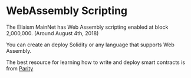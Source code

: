 <!-- TITLE: WebAssembly -->
<!-- SUBTITLE: Create smart contracts in any WASM language -->

# WebAssembly Scripting

The Ellaism MainNet has Web Assembly scripting enabled at block 2,000,000.  (Around August 4th, 2018)

You can create an deploy Solidity or any language that supports Web Assembly.

The best resource for learning how to write and deploy smart contracts is from [Parity](https://github.com/paritytech/pwasm-tutorial)
